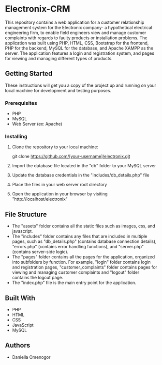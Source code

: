# Electronix-CRM
This repository contains a web application for a customer relationship management system for the Electronix company- a hypothetical electrical engineering firm, to enable field engineers view and manage customer complaints with regards to faulty products or installation problems. 
The application was built using PHP, HTML, CSS, Bootstrap for the frontend, PHP for the backend, MySQL for the database, and Apache XAMPP as the server. The application features a login and registration system, and pages for viewing and managing different types of products.

## Getting Started

These instructions will get you a copy of the project up and running on your local machine for development and testing purposes.

### Prerequisites

- PHP
- MySQL
- Web Server (ex: Apache)

### Installing

1. Clone the repository to your local machine:

      git clone https://github.com/[your-username]/electronix.git


2. Import the database file located in the "db" folder to your MySQL server

3. Update the database credentials in the "includes/db_details.php" file

4. Place the files in your web server root directory

5. Open the application in your browser by visiting "http://localhost/electronix"

## File Structure

- The "assets" folder contains all the static files such as images, css, and javascript.
- The "includes" folder contains any files that are included in multiple pages, such as "db_details.php" (contains database connection details), "errors.php" (contains error handling functions), and "server.php" (contains server-side logic).
- The "pages" folder contains all the pages for the application, organized into subfolders by function. For example, "login" folder contains login and registration pages, "customer_complaints" folder contains pages for viewing and managing customer complaints and "logout" folder contains the logout page.
- The "index.php" file is the main entry point for the application.

## Built With

- PHP
- HTML
- CSS
- JavaScript
- MySQL

## Authors

- Daniella Omenogor


